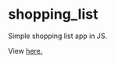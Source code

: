# shopping_list
 
Simple shopping list app in JS.

View [here.](https://jordantram.github.io/shopping_list/)
